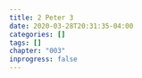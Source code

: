 ```yaml
---
title: 2 Peter 3
date: 2020-03-28T20:31:35-04:00
categories: []
tags: []
chapter: "003"
inprogress: false
---
```


